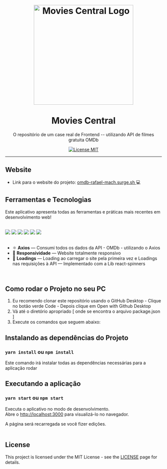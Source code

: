 <h1 align="center">
<br>
  <img src="https://user-images.githubusercontent.com/85365177/148581331-052c39b0-4d0e-418c-a6c9-1819b809f6dd.png" alt="Movies Central Logo" width="320">
<br>
<br>
Movies Central
</h1>

<p align="center">O repositório de um  case real de Frontend -- utilizando API de filmes gratuita OMDb</p>

<p align="center">
  <a href="https://opensource.org/licenses/MIT">
    <img src="https://img.shields.io/badge/License-MIT-blue.svg" alt="License MIT">
  </a>
</p>

<hr />

## Website
- Link para o website do projeto:  <a href="https://omdb-rafael-mach.surge.sh/" target="_blank"> omdb-rafael-mach.surge.sh </a> 💻 

## Ferramentas e Tecnologias

Este aplicativo apresenta todas as ferramentas e práticas mais recentes em desenvolvimento web!
<br>
<br>
<div>
<img src="https://img.shields.io/badge/React-20232A?style=for-the-badge&logo=react&logoColor=61DAFB">
  <img src="https://img.shields.io/badge/React_Router-CA4245?style=for-the-badge&logo=react-router&logoColor=white">
  <img src="https://img.shields.io/badge/styled--components-DB7093?style=for-the-badge&logo=styled-components&logoColor=white">
  <img src="https://img.shields.io/badge/JavaScript-F7DF1E?style=for-the-badge&logo=javascript&logoColor=black">
 <img src="https://img.shields.io/badge/CSS3-1572B6?style=for-the-badge&logo=css3&logoColor=white"> 
 <img src="https://img.shields.io/badge/HTML5-E34F26?style=for-the-badge&logo=html5&logoColor=white">  
 </div>
 <br>

- ⚛️ **Axios** — Consumi todos os dados da API - OMDb - utilizando o Axios 
- 📱  **Responsividade** — Website totalmente responsivo
- 🔄 **Loadings** — Loading ao carregar o site pela primeira vez e Loadings nas requisições à API — Implementado com a Lib react-spinners 

<br>

## Como rodar o Projeto no seu PC

1. Eu recomendo clonar este repositório usando o GitHub Desktop - Clique no botão verde Code - Depois clique em Open with Github Desktop
2. Vá até o diretório apropriado [ onde se encontra o arquivo package.json ]
3. Execute os comandos que seguem abaixo:


##  Instalando as dependências do Projeto

### `yarn install` ou `npm install`

Este comando irá instalar todas as dependências necessárias para a aplicação rodar
<br>


## Executando a aplicação

### `yarn start` ou `npm start`

Executa o aplicativo no modo de desenvolvimento.\
Abre o [http://localhost:3000](http://localhost:3000) para visualizá-lo no navegador.

A página será recarregada se você fizer edições.\
<br>

## License

This project is licensed under the MIT License - see the [LICENSE](https://opensource.org/licenses/MIT) page for details.
